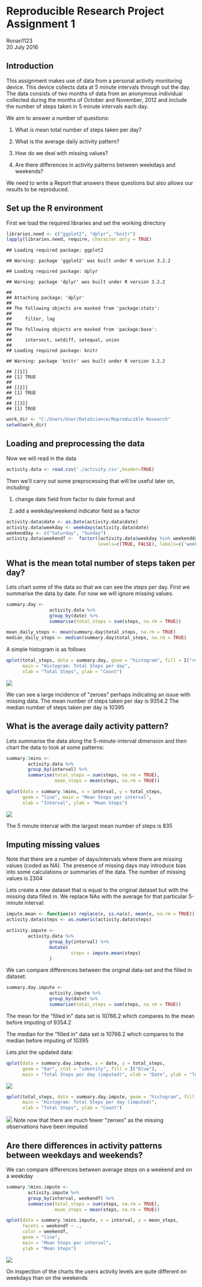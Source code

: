 # Reproducible Research Project Assignment 1
Ronan1123  
20 July 2016  


## Introduction

This assignment makes use of data from a personal activity monitoring device. This device collects data at 5 minute intervals through out the day. The data consists of two months of data from an anonymous individual collected during the months of October and November, 2012 and include the number of steps taken in 5 minute intervals each day.

We aim to answer a number of questions:

1. What is mean total number of steps taken per day?

2. What is the average daily activity pattern?

3. How do we deal with missing values?

4. Are there differences in activity patterns between weekdays and weekends?

We need to write a Report that answers these questions but also allows our results 
to be reproduced.

## Set up the R environment
First we load the required libraries and set the working directory

```r
libraries.need <- c("ggplot2", "dplyr", "knitr")
lapply(libraries.need, require, character.only = TRUE)
```

```
## Loading required package: ggplot2
```

```
## Warning: package 'ggplot2' was built under R version 3.2.2
```

```
## Loading required package: dplyr
```

```
## Warning: package 'dplyr' was built under R version 3.2.2
```

```
## 
## Attaching package: 'dplyr'
## 
## The following objects are masked from 'package:stats':
## 
##     filter, lag
## 
## The following objects are masked from 'package:base':
## 
##     intersect, setdiff, setequal, union
## 
## Loading required package: knitr
```

```
## Warning: package 'knitr' was built under R version 3.2.2
```

```
## [[1]]
## [1] TRUE
## 
## [[2]]
## [1] TRUE
## 
## [[3]]
## [1] TRUE
```

```r
work_dir <- "C:/Users/User/DataScience/Reproducible Research"
setwd(work_dir)
```



## Loading and preprocessing the data
Now we will read in the data

```r
activity.data <- read.csv('./activity.csv',header=TRUE)
```

Then we'll carry out some preprocessing that will be useful later on, including:

1. change date field from factor to date format and

2. add a weekday/weekend indicator field as a factor


```r
activity.data$date <- as.Date(activity.data$date)
activity.data$weekday <- weekdays(activity.data$date)
weekendday <- c("Saturday", "Sunday")
activity.data$weekendf <-  factor((activity.data$weekday %in% weekendday), 
                                  levels=c(TRUE, FALSE), labels=c('weekend', 'weekday'))
```


## What is the mean total number of steps taken per day?

Lets chart some of the data so that we can see the steps per day. First we
summarise the data by date.  For now we will ignore missing values.


```r
summary.day <- 
                activity.data %>%
                group_by(date) %>%
                summarise(total_steps = sum(steps, na.rm = TRUE))

mean_daily_steps <- mean(summary.day$total_steps, na.rm = TRUE)
median_daily_steps <- median(summary.day$total_steps, na.rm = TRUE)
```

A simple histogram is as follows


```r
qplot(total_steps, data = summary.day, geom = "histogram", fill = I("red"), 
      main = "Histogram: Total Steps per day", 
      xlab = "Total Steps", ylab = "Count")
```

![](Figures/unnamed-chunk-5-1.png) 

We can see a large incidence of "zeroes" perhaps indicating an issue with missing
data. 
The mean number of steps taken per day is 9354.2
The median number of steps taken per day is 10395

## What is the average daily activity pattern?

Lets summarise the data along the 5-minute-interval dimension and then chart
the data to look at some patterns:


```r
summary.5mins <- 
        activity.data %>%
        group_by(interval) %>%
        summarise(total_steps = sum(steps, na.rm = TRUE),
                  mean_steps = mean(steps, na.rm = TRUE))

qplot(data = summary.5mins, x = interval, y = total_steps, 
      geom = "line", main = "Mean Steps per interval", 
      xlab = "Interval", ylab = "Mean Steps")
```

![](Figures/unnamed-chunk-6-1.png) 


The 5 minute interval with the largest mean number of steps is 835

## Imputing missing values

Note that there are a number of days/intervals where there are missing values (coded as NA). The presence of missing days may introduce bias into some calculations or summaries of the data. The number of missing values is 2304

Lets create a new dataset that is equal to the original dataset but with the 
missing data filled in.  We replace NAs with the average for that particular 
5-minute interval:


```r
impute.mean <- function(x) replace(x, is.na(x), mean(x, na.rm = TRUE))
activity.data$steps <- as.numeric(activity.data$steps)

activity.impute <-
        activity.data %>%
                group_by(interval) %>%
                mutate(
                        steps = impute.mean(steps)
                )
```

We can compare differences between the original data-set and the filled in dataset:

```r
summary.day.impute <- 
                activity.impute %>%
                group_by(date) %>%
                summarise(total_steps = sum(steps, na.rm = TRUE))
```

The mean for the "filled in" data set is 10766.2 which compares to the mean before imputing of 9354.2

The median for the "filled in" data set is 10766.2 which compares to the median before imputing of 10395

Lets plot the updated data:

```r
qplot(data = summary.day.impute, x = date, y = total_steps, 
      geom = "bar", stat = "identity", fill = I("blue"), 
      main = "Total Steps per day (imputed)", xlab = "Date", ylab = "Total Steps")
```

![](Figures/unnamed-chunk-9-1.png) 

```r
qplot(total_steps, data = summary.day.impute, geom = "histogram", fill = I("red"), 
      main = "Histogram: Total Steps per day (imputed)", 
      xlab = "Total Steps", ylab = "Count")
```

![](Figures/unnamed-chunk-9-2.png) 
Note now that there are much fewer "zeroes" as the missing observations have been 
imputed


## Are there differences in activity patterns between weekdays and weekends?

We can compare differences between average steps on a weekend and on a weekday


```r
summary.5mins.impute <- 
        activity.impute %>%
        group_by(interval, weekendf) %>%
        summarise(total_steps = sum(steps, na.rm = TRUE),
                  mean_steps = mean(steps, na.rm = TRUE))

qplot(data = summary.5mins.impute, x = interval, y = mean_steps, 
      facets = weekendf ~ .,
      color = weekendf,
      geom = "line", 
      main = "Mean Steps per interval",
      ylab = "Mean Steps")
```

![](Figures/unnamed-chunk-10-1.png) 

On inspection of the charts the users activity levels are quite different on 
weekdays than on the weekends
